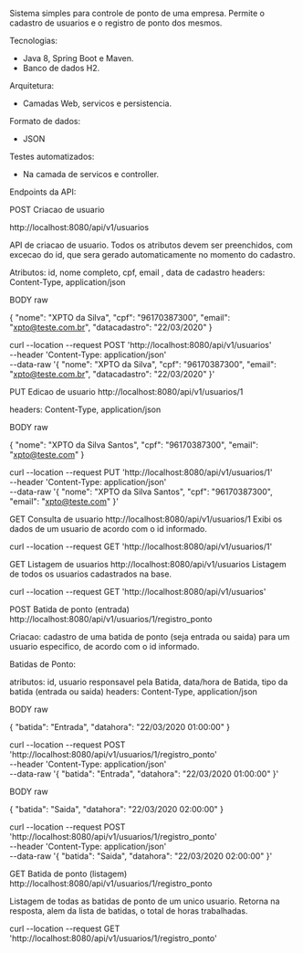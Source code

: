 Sistema simples para controle de ponto de uma empresa.
Permite o cadastro de usuarios e o registro de ponto dos mesmos.

Tecnologias: 
 - Java 8, Spring Boot e Maven.
 - Banco de dados H2.

Arquitetura:
 - Camadas Web, servicos e persistencia.

Formato de dados:
 - JSON

Testes automatizados:
- Na camada de servicos e controller.

Endpoints da API:

POST Criacao de usuario

http://localhost:8080/api/v1/usuarios

API de criacao de usuario.
Todos os atributos devem ser preenchidos, com excecao do id, que sera gerado automaticamente no momento do cadastro.

Atributos: id, nome completo, cpf, email , data de cadastro
headers: Content-Type, application/json


BODY raw

{
	"nome": "XPTO da Silva",
	"cpf": "96170387300",
	"email": "xpto@teste.com.br",
	"datacadastro": "22/03/2020"
}


curl --location --request POST 'http://localhost:8080/api/v1/usuarios' \
--header 'Content-Type: application/json' \
--data-raw '{
	"nome": "XPTO da Silva",
	"cpf": "96170387300",
	"email": "xpto@teste.com.br",
	"datacadastro": "22/03/2020"
}'


PUT Edicao de usuario 
http://localhost:8080/api/v1/usuarios/1

headers: Content-Type, application/json

BODY raw

{
	"nome": "XPTO da Silva Santos",
	"cpf": "96170387300",
	"email": "xpto@teste.com"
}

curl --location --request PUT 'http://localhost:8080/api/v1/usuarios/1' \
--header 'Content-Type: application/json' \
--data-raw '{
	"nome": "XPTO da Silva Santos",
	"cpf": "96170387300",
	"email": "xpto@teste.com"
}'


GET Consulta de usuario 
http://localhost:8080/api/v1/usuarios/1
Exibi os dados de um usuario de acordo com o id informado.

curl --location --request GET 'http://localhost:8080/api/v1/usuarios/1'

GET Listagem de usuarios 
http://localhost:8080/api/v1/usuarios
Listagem de todos os usuarios cadastrados na base.

curl --location --request GET 'http://localhost:8080/api/v1/usuarios'

POST Batida de ponto (entrada) 
http://localhost:8080/api/v1/usuarios/1/registro_ponto

Criacao: cadastro de uma batida de ponto (seja entrada ou saida) para um usuario especifico, de acordo com o id informado.

Batidas de Ponto:

atributos: id, usuario responsavel pela Batida, data/hora de Batida, tipo da batida (entrada ou saida)
headers: Content-Type, application/json

BODY raw

{
	"batida": "Entrada",
	"datahora": "22/03/2020 01:00:00"
}

curl --location --request POST 'http://localhost:8080/api/v1/usuarios/1/registro_ponto' \
--header 'Content-Type: application/json' \
--data-raw '{
	"batida": "Entrada",
	"datahora": "22/03/2020 01:00:00"
}'

BODY raw

{
	"batida": "Saida",
	"datahora": "22/03/2020 02:00:00"
}

curl --location --request POST 'http://localhost:8080/api/v1/usuarios/1/registro_ponto' \
--header 'Content-Type: application/json' \
--data-raw '{
	"batida": "Saida",
	"datahora": "22/03/2020 02:00:00"
}'

GET Batida de ponto (listagem) 
http://localhost:8080/api/v1/usuarios/1/registro_ponto

Listagem de todas as batidas de ponto de um unico usuario. Retorna na resposta, alem da lista de batidas, o total de horas trabalhadas.

curl --location --request GET 'http://localhost:8080/api/v1/usuarios/1/registro_ponto'
